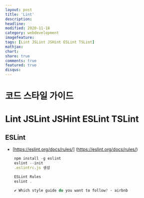 ```yaml
---
layout: post
title: 'Lint'
description:
headline:
modified: 2020-11-18
category: webdevelopment
imagefeature:
tags: [Lint JSLint JSHint ESLint TSLint]
mathjax:
chart:
share: true
comments: true
featured: true
disqus:
---
```


# 코드 스타일 가이드

# Lint JSLint JSHint ESLint TSLint

## ESLint

-   [https://eslint.org/docs/rules/] (https://eslint.org/docs/rules/)

```JavaScript
    npm install -g eslint
    eslint --init
    .eslintrc.js 생성

    ESLint Rules
    eslint .

    ✔ Which style guide do you want to follow? · airbnb
```

